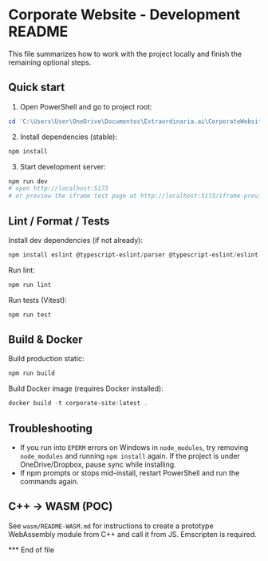 # Corporate Website - Development README

This file summarizes how to work with the project locally and finish the remaining optional steps.

## Quick start
1. Open PowerShell and go to project root:

```powershell
cd 'C:\Users\User\OneDrive\Documentos\Extraordinaria.ai\CorporateWebsite'
```

2. Install dependencies (stable):

```powershell
npm install
```

3. Start development server:

```powershell
npm run dev
# open http://localhost:5173
# or preview the iframe test page at http://localhost:5173/iframe-preview.html
```

## Lint / Format / Tests
Install dev dependencies (if not already):

```powershell
npm install eslint @typescript-eslint/parser @typescript-eslint/eslint-plugin eslint-plugin-react prettier vitest --save-dev
```

Run lint:

```powershell
npm run lint
```

Run tests (Vitest):

```powershell
npm run test
```

## Build & Docker
Build production static:

```powershell
npm run build
```

Build Docker image (requires Docker installed):

```powershell
docker build -t corporate-site:latest .
```

## Troubleshooting
- If you run into `EPERM` errors on Windows in `node_modules`, try removing `node_modules` and running `npm install` again. If the project is under OneDrive/Dropbox, pause sync while installing.
- If npm prompts or stops mid-install, restart PowerShell and run the commands again.

## C++ → WASM (POC)
See `wasm/README-WASM.md` for instructions to create a prototype WebAssembly module from C++ and call it from JS. Emscripten is required.

*** End of file
